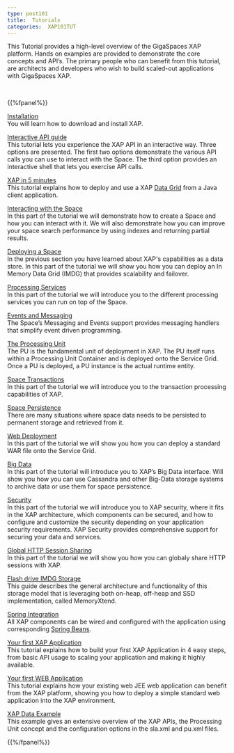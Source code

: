 ```yaml
---
type: post101
title:  Tutorials
categories:  XAP101TUT
---
```


This Tutorial provides a high-level overview of the GigaSpaces XAP platform. Hands on examples are provided to demonstrate the core concepts and API’s. The primary people who can benefit from this tutorial, are architects and developers who wish to build scaled-out applications with GigaSpaces XAP.



<br>



{{%fpanel%}}

[Installation](./installation.html)<br>
You will learn   how to download and install XAP.

[Interactive API guide](./interactive-api-guide.html)<br>
This tutorial lets you experience the XAP API in an interactive way. Three options are presented. The first two options demonstrate the various API calls you can use to interact with the Space. The third option provides an interactive shell that lets you exercise API calls.

[XAP in 5 minutes](./xap-java-in-5-minutes.html)<br>
This tutorial explains how to deploy and use a XAP [Data Grid](/product_overview/the-in-memory-data-grid.html) from a Java client application.

[Interacting with the Space](./java-tutorial-part1.html)<br>
In this part of the tutorial we will demonstrate how to create a Space and how you can interact with it. We will also demonstrate how you can improve your space search performance by using indexes and returning partial results.

[Deploying a Space](./java-tutorial-part2.html)<br>
In the previous section  you have learned about XAP's capabilities as a data store. In this part of the tutorial we will show you how you can deploy an In Memory Data Grid (IMDG) that provides scalability and failover.

[Processing Services](./java-tutorial-part3.html)<br>
In this part of the tutorial we will introduce you to the different processing services you can run on top of the Space.

[Events and Messaging](./java-tutorial-part4.html)<br>
The Space’s Messaging and Events support provides messaging handlers that simplify event driven programming.

[The Processing Unit](./java-tutorial-part5.html)<br>
The PU is the fundamental unit of deployment in XAP. The PU itself runs within a Processing Unit Container and is deployed onto the Service Grid. Once a PU is deployed, a PU instance is the actual runtime entity.

[Space Transactions](./java-tutorial-part6.html)<br>
In this part of the tutorial we will introduce you to the transaction processing capabilities of XAP.

[Space Persistence](./java-tutorial-part7.html)<br>
There are many situations where space data needs to be persisted to permanent storage and retrieved from it.

[Web Deployment](./java-tutorial-part8.html)<br>
In this part of the tutorial we will show you how you can deploy a standard WAR file onto the Service Grid.


[Big Data](./java-tutorial-part9.html)<br>
In this part of the tutorial will introduce you to XAP’s Big Data interface. Will show you how you can use Cassandra and other Big-Data storage systems to archive data or use them for space persistence.

[Security](./java-tutorial-part10.html)<br>
In this part of the tutorial we will introduce you to XAP security, where it fits in the XAP architecture, which components can be secured, and how to configure and customize the security depending on your application security requirements. XAP Security provides comprehensive support for securing your data and services.


[Global HTTP Session Sharing](./http-session-sharing.html)<br>
In this part of the tutorial we will show you how you can globaly share HTTP sessions with XAP.

[Flash drive IMDG Storage](./blobstore.html)<br>
This guide describes the general architecture and functionality of this storage model that is leveraging both on-heap, off-heap and SSD implementation, called MemoryXtend.

[Spring Integration](./spring-integration.html)<br>
All XAP components can be wired and configured with the application using corresponding [Spring Beans](http://spring.io/).

[Your first XAP Application](./first-xap-app.html)<br>
This tutorial explains how to build your first XAP Application in 4 easy steps, from basic API usage to scaling your application and making it highly available.

[Your first WEB Application](./first-web-app.html)<br>
This tutorial explains how your existing web JEE web application can benefit from the XAP platform, showing you how to deploy a simple standard web application into the XAP environment.

[XAP Data Example](./the-openspaces-data-example.html)<br>
This example gives an extensive overview of the XAP APIs, the Processing Unit concept and the configuration options in the sla.xml and pu.xml files.


{{%/fpanel%}}

